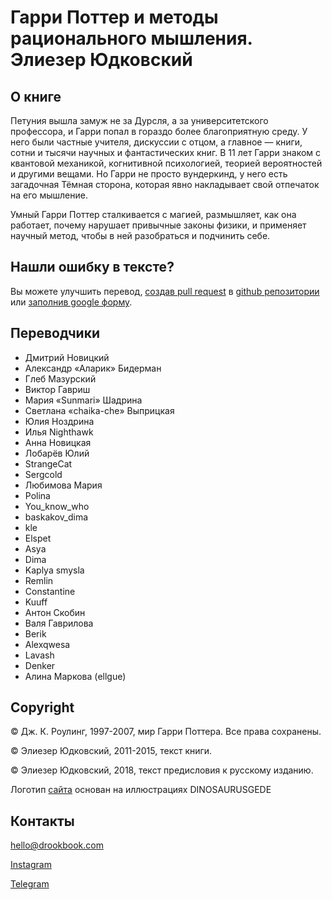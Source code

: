 # Гарри Поттер и методы рационального мышления. Элиезер Юдковский

## О книге

Петуния вышла замуж не за Дурсля, а за университетского профессора, и Гарри попал в гораздо более благоприятную среду. У него были частные учителя, дискуссии с отцом, а главное — книги, сотни и тысячи научных и фантастических книг. В 11 лет Гарри знаком с квантовой механикой, когнитивной психологией, теорией вероятностей и другими вещами. Но Гарри не просто вундеркинд, у него есть загадочная Тёмная сторона, которая явно накладывает свой отпечаток на его мышление.

Умный Гарри Поттер сталкивается с магией, размышляет, как она работает, почему нарушает привычные законы физики, и применяет научный метод, чтобы в ней разобраться и подчинить себе.

## Нашли ошибку в тексте?

Вы можете улучшить перевод, [создав pull request](https://youtu.be/SUnJ8bNCnCg) в [github репозитории](https://github.com/DrookBook/hpmor-ru) или [заполнив google форму](https://forms.gle/NaoFY3pBqLp3iVPe8).

## Переводчики

* Дмитрий Новицкий
* Александр «Аларик» Бидерман
* Глеб Мазурский
* Виктор Гавриш
* Мария «Sunmari» Шадрина
* Светлана «chaika-che» Выприцкая
* Юлия Ноздрина
* Илья Nighthawk
* Анна Новицкая
* Лобарёв Юлий
* StrangeCat
* Sergcold
* Любимова Мария
* Polina
* You\_know\_who
* baskakov\_dima
* kle
* Elspet
* Asya
* Dima
* Kaplya smysla
* Remlin
* Constantine
* Kuuff
* Антон Скобин
* Валя Гаврилова
* Berik
* Alexqwesa
* Lavash
* Denker
* Алина Маркова \(ellgue\)

## Copyright

© Дж. К. Роулинг, 1997-2007, мир Гарри Поттера. Все права сохранены.

© Элиезер Юдковский, 2011-2015, текст книги.

© Элиезер Юдковский, 2018, текст предисловия к русскому изданию.

Логотип [сайта](https://hpmor-ru.drookbook.com) основан на иллюстрациях DINOSAURUSGEDE

## Контакты

[hello@drookbook.com](mailto:hello@drookbook.com)

[Instagram](https://instagram.com/drookbook)

[Telegram](https://t.me/drookbook)

